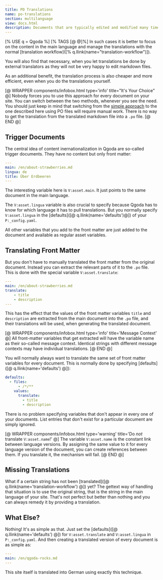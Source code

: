 ```yaml
---
title: PO Translations 
name: po-translations 
section: multilanguage
view: docs.html
description: Documents that are typically edited and modified many times during their life-cycle should better be translated in manageable chunks using a sophisticated translation workflow with a professional toolset.
---
```

[% USE q = Qgoda %]
[% TAGS [@ @]%]
In such cases it is better to focus on the content in 
the main language and manage the translations with the 
normal
[translation workflow]([% q.llink(name="translation-workflow")]).

You will also find that necessary, when you let 
translations be done by external translators as they 
will not be very happy to edit markdown files.

As an additional benefit, the translation process is 
also cheaper and more efficient, even when you do the
translations yourself.

[@ WRAPPER components/infobox.html
           type='info' title="It's Your Choice" @]
Nobody forces you to use this approach for every document on your site. You
can switch between the two methods, whenever you see the need. You should
just keep in mind that switching from the
<a href="[@ q.llink(name='simple-content-translation') @]">simple
approach</a> to the one described here using PO files will require manual work.
There is no way to get the translation from the translated markdown file into a
`.po` file.
[@ END @]

## Trigger Documents

The central idea of content inernationalization in Qgoda are so-called trigger documents.  They have no content 
but only <q-term>front matter</q-term>:

```yaml
---
main: /en/about-strawberries.md
lingua: de
title: Über Erdbeeren
---
```

The interesting variable here is `V:asset.main`. It just
points to the same document in the main language.

The `V:asset.lingua` variable is also crucial to specify because Qgoda has to
know for which language it has to pull translations. But you normally specify
`V:asset.lingua` in the [defaults]([@ q.llink(name='defaults')@])
of your `P:_config.yaml`.

All other variables that you add to the front matter are
just added to the document and available as regular
asset variables.

## Translating Front Matter

But you don't have to manually translated the front
matter from the original document. Instead you can
extract the relevant parts of it to the `.po`
file.  This is done with the special variable
`V:asset.translate`:

```yaml
---
main: /en/about-strawberries.md
translate:
    - title
    - description
---
```

This has the effect that the values of the front matter 
variables `title` and `description` are extracted from
the main document into the `.po` file, and their 
translations will be used, when generating the 
translated document.

[@ WRAPPER components/infobox.html
           type='info' title='Message Context' @]
All front-matter variables that get extracted will have the variable name
as their so-called message context. Identical strings with different 
message contexts may have individual translations.
[@ END @]

You will normally always want to translate the same set of front matter
variables for every document. This is normally done by specifying
[defaults]([@ q.llink(name='defaults') @]):

```yaml
defaults:
  - files:
      - /*/**
    values:
      translate:
        - title
        - description
```

There is no problem specifying variables that don't appear in every one of
your documents. List entries that don't exist for a particular document are
simply ignored.

[@ WRAPPER components/infobox.html
           type='warning' title='Do <em>not</em> translate <code>V:asset.name</code>!' @]
The variable <code>V:asset.name</code> is the constant link between language
versions. By assigning the same value to it for every language version of the
document, you can create references between them. If you translate it, the
mechanism will fail.
[@ END @]

## Missing Translations

What if a certain string has not been 
[translated]([@ q.llink(name='translation-workflow') @]) yet? The gettext way of
handling that situation is to use the original string, that is the string
in the main language of your site. That's not perfect but better than nothing
and you can always remedy it by providing a translation.

## What Else?

Nothing! It's as simple as that. Just set the
[defaults]([@ q.llink(name='defaults') @]) for `V:asset.translate` and
`V:asset.lingua` in `P:_config.yaml`. And then creating a translated version
of every document is as simple as:

```yaml
---
main: /en/qgoda-rocks.md
---
```

This site itself is translated into German using exactly this technique.
